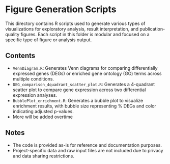 # Figure Generation Scripts

This directory contains R scripts used to generate various types of visualizations for exploratory analysis, result interpretation, and publication-quality figures. Each script in this folder is modular and focused on a specific type of figure or analysis output.

## Contents

- `VennDiagram.R`: Generates Venn diagrams for comparing differentially expressed genes (DEGs) or enriched gene ontology (GO) terms across multiple conditions.
- `DEG_comparison_4quadrant_scatter_plot.R`: Generates a 4-quadrant scatter plot to compare gene expression across two differential expression analyses.
- `BubblePlot_enrichment.R`: Generates a bubble plot to visualize enrichment results, with bubble size representing % DEGs and color indicating adjusted p-values.
- More will be added overtime


## Notes

- The code is provided as-is for reference and documentation purposes.
- Project-specific data and raw input files are not included due to privacy and data sharing restrictions.
